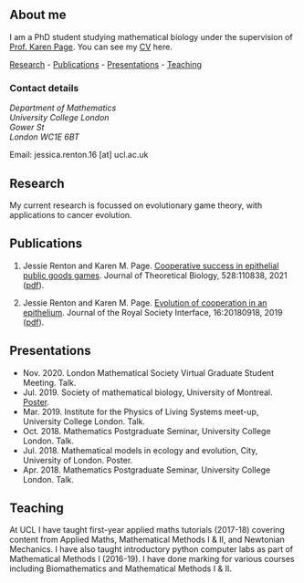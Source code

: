 ## About me

I am a PhD student studying mathematical biology under the supervision of [Prof. Karen Page](https://www.ucl.ac.uk/~ucackmp/). You can see my [CV](https://jessierenton.github.io/JRenton_CV.pdf) here.

[Research](#research) - [Publications](#publications) - [Presentations](#presentations) - [Teaching](#teaching)

### Contact details

_Department of Mathematics_  
_University College London_  
_Gower St_  
_London WC1E 6BT_

Email: jessica.renton.16 \[at\] ucl.ac.uk

## Research
My current research is focussed on evolutionary game theory, with applications to cancer evolution. 

## Publications
1. Jessie Renton and Karen M. Page. [Cooperative success in epithelial public goods games](https://doi.org/10.1016/j.jtbi.2021.110838). Journal of Theoretical Biology, 528:110838, 2021 ([pdf](https://jessierenton.github.io/accepted_version.pdf)).

2. Jessie Renton and Karen M. Page. [Evolution of cooperation in an epithelium](https://royalsocietypublishing.org/doi/10.1098/rsif.2018.0918). Journal of
the Royal Society Interface, 16:20180918, 2019 ([pdf](https://jessierenton.github.io/rsif.2018.0918.pdf)).

## Presentations
- Nov. 2020. London Mathematical Society Virtual Graduate Student Meeting. Talk.
- Jul. 2019. Society of mathematical biology, University of Montreal. [Poster](https://jessierenton.github.io/poster.pdf).
- Mar. 2019. Institute for the Physics of Living Systems meet-up, University College London. Talk.
- Oct. 2018. Mathematics Postgraduate Seminar, University College London. Talk.
- Jul. 2018. Mathematical models in ecology and evolution, City, University of London. Poster.
- Apr. 2018. Mathematics Postgraduate Seminar, University College London. Talk.

## Teaching

At UCL I have taught first-year applied maths tutorials (2017-18) covering content from Applied Maths, Mathematical Methods I & II, and Newtonian Mechanics. I have also taught introductory python computer labs as part of Mathematical Methods I (2016-19). I have done marking for various courses including Biomathematics and Mathematical Methods I & II. 

